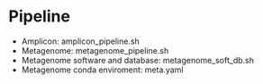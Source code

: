 # Pipeline

- Amplicon: amplicon_pipeline.sh
- Metagenome: metagenome_pipeline.sh
- Metagenome software and database: metagenome_soft_db.sh
- Metagenome conda enviroment: meta.yaml
